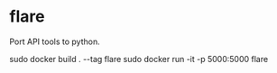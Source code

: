 # flare
Port API tools to python.

sudo docker build . --tag flare
sudo docker run -it -p 5000:5000 flare

